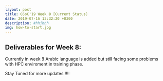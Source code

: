 ```yaml
---
layout: post
title: GSoC'19 Week 8 [Current Status]
date: 2019-07-16 13:32:20 +0300
description: #hhjhhh 
img: how-to-start.jpg 
---
```


## Deliverables for Week 8:

Currently in week 8 Arabic language is added but still facing some problems with HPC enviroment in training phase.

Stay Tuned for more updates !!!!
